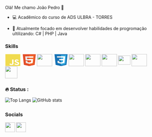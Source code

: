 
Olá! Me chamo João Pedro 👋

 * 💻 Acadêmico do curso de ADS ULBRA - TORRES
   
 * 🧠 Atualmente focado em desenvolver habilidades de progromação ultilizando: C# | PHP | Java  




### Skills
  <img align="center" alt="" height="40" width="50" src="https://raw.githubusercontent.com/devicons/devicon/master/icons/javascript/javascript-plain.svg">   <img align="center" alt="" height="40" width="50" src="https://raw.githubusercontent.com/devicons/devicon/master/icons/html5/html5-original.svg"><img align="center" alt="" height="40" width="50" src="https://cdn.jsdelivr.net/gh/devicons/devicon/icons/mysql/mysql-original-wordmark.svg" />  <img align="center" alt="" height="40" width="50" src="https://raw.githubusercontent.com/devicons/devicon/master/icons/css3/css3-original.svg"><img align="center" alt="" height="40" width="50" src="https://cdn.jsdelivr.net/gh/devicons/devicon/icons/bootstrap/bootstrap-original.svg" />  <img align="center" alt="" height="40" width="50" src="https://cdn.jsdelivr.net/gh/devicons/devicon/icons/docker/docker-original.svg" />    <img align="center" alt="" height="40" width="50" src="https://cdn.jsdelivr.net/gh/devicons/devicon/icons/jquery/jquery-plain-wordmark.svg" />  <img align="center" alt="" height="30" width="40" src="https://cdn.jsdelivr.net/gh/devicons/devicon/icons/mysql/mysql-original-wordmark.svg" />  <img align="center" alt="" height="40" width="50" src="https://cdn.jsdelivr.net/gh/devicons/devicon/icons/php/php-original.svg" /> <img width ='40' height ='40' src="https://cdn.jsdelivr.net/gh/devicons/devicon/icons/java/java-original-wordmark.svg"/>
</div>

 
 
  
 

 
 
  

### :fire: Status :
![Top Langs](https://github-readme-stats.vercel.app/api/top-langs/?username=JoaoPedroEvaldt&theme=aura)
![GitHub stats](https://github-readme-stats.vercel.app/api?username=JoaoPedroEvaldt&show_icons=true&theme=aura)
##


### Socials
   <a href="http://www.instagram.com/joaoevaldt_/" target="_blank" rel="noreferrer"><img src="https://raw.githubusercontent.com/danielcranney/readme-generator/main/public/icons/socials/instagram.svg" width="32" height="32" /></a>  <a href="https://www.linkedin.com/in/joao-pedro-evaldt-0b5768268/" target="_blank" rel="noreferrer"><img src="https://raw.githubusercontent.com/danielcranney/readme-generator/main/public/icons/socials/linkedin.svg" width="32" height="32" /></a>
   
  

